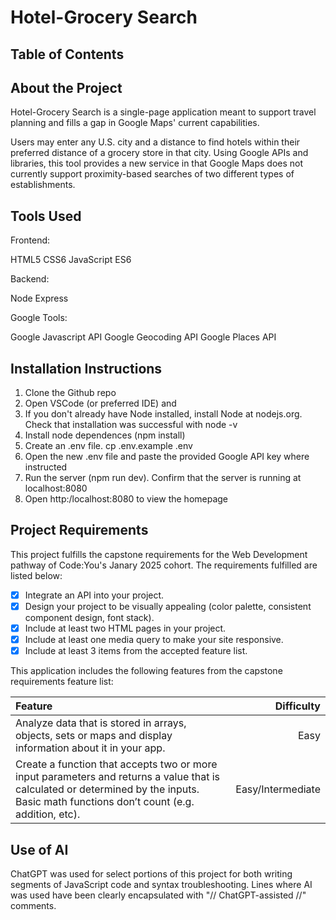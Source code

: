 # Hotel-Grocery Search

## Table of Contents

## About the Project

Hotel-Grocery Search is a single-page application meant to support travel planning and fills a gap in Google Maps' current capabilities.

Users may enter any U.S. city and a distance to find hotels within their preferred distance of a grocery store in that city. Using Google APIs and libraries, this tool provides a new service in that Google Maps does not currently support proximity-based searches of two different types of establishments.

## Tools Used

Frontend:

HTML5
CSS6
JavaScript ES6

Backend:

Node
Express

Google Tools:

Google Javascript API
Google Geocoding API
Google Places API

## Installation Instructions

1) Clone the Github repo 
2) Open VSCode (or preferred IDE) and 
3) If you don't already have Node installed, install Node at nodejs.org. Check that installation was successful with node -v
4) Install node dependences (npm install)
5) Create an .env file. cp .env.example .env
6) Open the new .env file and paste the provided Google API key where instructed
7) Run the server (npm run dev). Confirm that the server is running at localhost:8080
8) Open http:/localhost:8080 to view the homepage

## Project Requirements

This project fulfills the capstone requirements for the Web Development pathway of Code:You's Janary 2025 cohort. The requirements fulfilled are listed below:

- [x] Integrate an API into your project.
- [x] Design your project to be visually appealing (color palette, consistent component design, font stack).
- [x] Include at least two HTML pages in your project.
- [x] Include at least one media query to make your site responsive.
- [x] Include at least 3 items from the accepted feature list.

This application includes the following features from the capstone requirements feature list:

| Feature | Difficulty |
| :------- | --------: |
| Analyze data that is stored in arrays, objects, sets or maps and display information about it in your app.     | Easy     |
| Create a function that accepts two or more input parameters and returns a value that is calculated or determined by the inputs.  Basic math functions don’t count (e.g. addition, etc).   | Easy/Intermediate   |

## Use of AI

ChatGPT was used for select portions of this project for both writing segments of JavaScript code and syntax troubleshooting. Lines where AI was used have been clearly encapsulated with "// ChatGPT-assisted //" comments.